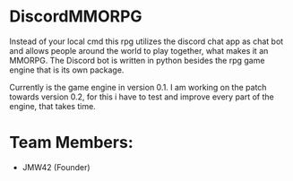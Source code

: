 # DiscordMMORPG

Instead of your local cmd this rpg utilizes the discord chat app as chat bot and allows people around the world to play together, what makes it an MMORPG.
The Discord bot is written in python besides the rpg game engine that is its own package.

Currently is the game engine in version 0.1.
I am working on the patch towards version 0.2, for this i have to test and improve every part of the engine, that takes time.


# Team Members:

* JMW42 (Founder)

